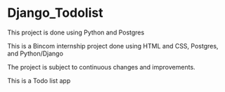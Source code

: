 # Django_Todolist
This project is done using Python and Postgres

This is a Bincom internship project done using HTML and CSS, Postgres, and Python/Django 

The project is subject to continuous changes and improvements.

This is a Todo list app 
